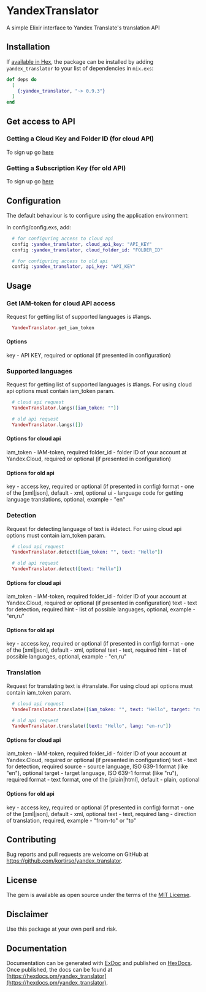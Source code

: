 # YandexTranslator

A simple Elixir interface to Yandex Translate's translation API

## Installation

If [available in Hex](https://hex.pm/docs/publish), the package can be installed
by adding `yandex_translator` to your list of dependencies in `mix.exs`:

```elixir
def deps do
  [
    {:yandex_translator, "~> 0.9.3"}
  ]
end
```

## Get access to API

### Getting a Cloud Key and Folder ID (for cloud API)

To sign up go [here](https://cloud.yandex.com/docs/translate/concepts/auth)

### Getting a Subscription Key (for old API)

To sign up go [here](https://translate.yandex.ru/developers/keys)

## Configuration

The default behaviour is to configure using the application environment:

In config/config.exs, add:

```elixir
  # for configuring access to cloud api
  config :yandex_translator, cloud_api_key: "API_KEY"
  config :yandex_translator, cloud_folder_id: "FOLDER_ID"

  # for configuring access to old api
  config :yandex_translator, api_key: "API_KEY"
```

## Usage

### Get IAM-token for cloud API access

Request for getting list of supported languages is #langs.

```elixir
  YandexTranslator.get_iam_token
```

#### Options

key - API KEY, required or optional (if presented in configuration)

### Supported languages

Request for getting list of supported languages is #langs.
For using cloud api options must contain iam_token param.

```elixir
  # cloud api request
  YandexTranslator.langs([iam_token: ""])

  # old api request
  YandexTranslator.langs([])
```

#### Options for cloud api

iam_token - IAM-token, required
folder_id - folder ID of your account at Yandex.Cloud, required or optional (if presented in configuration)

#### Options for old api

key - access key, required or optional (if presented in config)
format - one of the [xml|json], default - xml, optional
ui - language code for getting language translations, optional, example - "en"

### Detection

Request for detecting language of text is #detect.
For using cloud api options must contain iam_token param.

```elixir
  # cloud api request
  YandexTranslator.detect([iam_token: "", text: "Hello"])

  # old api request
  YandexTranslator.detect([text: "Hello"])
```

#### Options for cloud api

iam_token - IAM-token, required
folder_id - folder ID of your account at Yandex.Cloud, required or optional (if presented in configuration)
text - text for detection, required
hint - list of possible languages, optional, example - "en,ru"

#### Options for old api

key - access key, required or optional (if presented in config)
format - one of the [xml|json], default - xml, optional
text - text, required
hint - list of possible languages, optional, example - "en,ru"

### Translation

Request for translating text is #translate.
For using cloud api options must contain iam_token param.

```elixir
  # cloud api request
  YandexTranslator.translate([iam_token: "", text: "Hello", target: "ru"])

  # old api request
  YandexTranslator.translate([text: "Hello", lang: "en-ru"])
```
#### Options for cloud api

iam_token - IAM-token, required
folder_id - folder ID of your account at Yandex.Cloud, required or optional (if presented in configuration)
text - text for detection, required
source - source language, ISO 639-1 format (like "en"), optional
target - target language, ISO 639-1 format (like "ru"), required
format - text format, one of the [plain|html], default - plain, optional

#### Options for old api

key - access key, required or optional (if presented in config)
format - one of the [xml|json], default - xml, optional
text - text, required
lang - direction of translation, required, example - "from-to" or "to"

## Contributing

Bug reports and pull requests are welcome on GitHub at https://github.com/kortirso/yandex_translator.

## License

The gem is available as open source under the terms of the [MIT License](http://opensource.org/licenses/MIT).

## Disclaimer

Use this package at your own peril and risk.

## Documentation

Documentation can be generated with [ExDoc](https://github.com/elixir-lang/ex_doc)
and published on [HexDocs](https://hexdocs.pm). Once published, the docs can
be found at [https://hexdocs.pm/yandex_translator](https://hexdocs.pm/yandex_translator).
